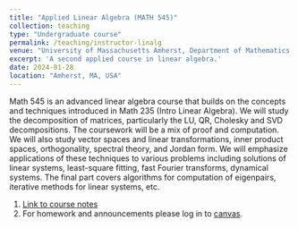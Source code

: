 ```yaml
---
title: "Applied Linear Algebra (MATH 545)"
collection: teaching
type: "Undergraduate course"
permalink: /teaching/instructor-linalg
venue: "University of Massachusetts Amherst, Department of Mathematics and Statistics"
excerpt: 'A second applied course in linear algebra.'
date: 2024-01-28
location: "Amherst, MA, USA"
---
```


Math 545 is an advanced linear algebra course that builds on the concepts and techniques introduced in Math 235 (Intro Linear Algebra). We will study the decomposition of matrices, particularly the LU, QR, Cholesky and SVD decompositions. The coursework will be a mix of proof and computation. We will also study vector spaces and linear transformations, inner product spaces, orthogonality, spectral theory, and Jordan form. We will emphasize applications of these techniques to various problems including solutions of linear systems, least-square fitting, fast Fourier transforms, dynamical systems. The final part covers algorithms for computation of eigenpairs, iterative methods for linear systems, etc.

1. [Link to course notes](https://www.buttenschoen.ca/MATH545)
2. For homework and announcements please log in to [canvas](https://umamherst.instructure.com/).

